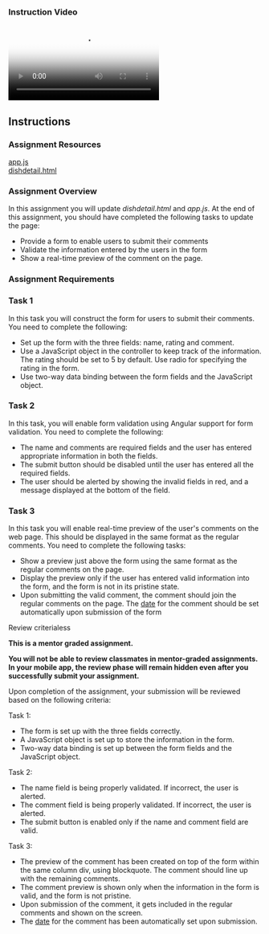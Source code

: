 <h3>Instruction Video</h3>
<video id="c-video_html5_api" autoplay="" preload="auto" style="" poster="https://d3c33hcgiwev3.cloudfront.net/imageAssetProxy.v1/05FQiIuSEeWk4wrqfRkIMQ.processed/thumbnails/720p/0.jpg?expiry=1471910400000&amp;hmac=I7Ox_lSuZlo4l1uPZmouuoHHuRPdIWBpGLX2C8oUvv8" class="vjs-tech" src="https://d18ky98rnyall9.cloudfront.net/05FQiIuSEeWk4wrqfRkIMQ.processed/full/720p/index.mp4?Expires=1471910400&amp;Signature=WWuAgvn0W97qgAYwzulA384AkZS9lymC76DmQRYHNMm-ycVNvuBcsOEiRwyPvsNoDp4DAtoKdnH2s53b8YfB5AZyH0lm5ujUwvuzok5XZ7~NCtvgygvjxhuqdd4xKywv-uXIqufJNG~V5dSLy50nwosDBDceR7hAhoAlBPVMWFg_&amp;Key-Pair-Id=APKAJLTNE6QMUY6HBC5A"><source type="video/mp4" src="https://d18ky98rnyall9.cloudfront.net/05FQiIuSEeWk4wrqfRkIMQ.processed/full/540p/index.mp4?Expires=1471910400&amp;Signature=VJOM6FCQMSfXk4KWhvmBMPe9buBeUvSFD4Felm~kdMddCyzNawMEgIBnlDYZcAfd~ACFv7l8~Je6FxW4e54ytsmEm2vGgLlIapHYmtJCozTKaEaebOx-tsj12syyS1Q-Jwd-BKaHbhWb7d2iNAMxiGkp3ro1~gInP1Kag4z42bE_&amp;Key-Pair-Id=APKAJLTNE6QMUY6HBC5A"><source type="video/webm" src="https://d18ky98rnyall9.cloudfront.net/05FQiIuSEeWk4wrqfRkIMQ.processed/full/540p/index.webm?Expires=1471910400&amp;Signature=R8CyNSomg-KKulkjEVlAkTwbsVvVtUOc~Am~U4xkOoCp87LaRxq7UoAnnMb11Plwl1UnhfN02MXGBHsOwsF658P5fmLzuSuYUHSltNdOF7FRCLlv~eaamrjuRb68Fs1Ci~k5wer6NVfA9-I1lkP0e1zzSHC4mVsKj3drOtEO2FA_&amp;Key-Pair-Id=APKAJLTNE6QMUY6HBC5A"><track kind="subtitles" label="English" srclang="en" src="/api/subtitleAssetProxy.v1/qn83Q_xpS1G_N0P8aTtR4A?expiry=1471910400000&amp;hmac=gjnbj8wch5aqZG3eTC5bcUQ12zwbhW46bfy3OOniB8A&amp;fileExtension=vtt"></video>
<div class="c-peer-review-assignment c-peer-card card-rich-interaction"><h2 class="headline-2-text">Instructions</h2><div class="c-peer-review-assignment-intro bt3-row"><div class="bt3-col-md-12"><div data-js="introduction"><div class="rc-CML styled" data-reactid=".m"><div data-reactid=".m.0"><h3>Assignment Resources</h3><div data-id="pCNIL4udEeWk4wrqfRkIMQ" data-url="https://d18ky98rnyall9.cloudfront.net/_982060038631fb046e03fdb0d0bdd607_app.js?Expires=1471910400&amp;Signature=WVPF5E-GwRbVWgxLy0L1xKqULVHuJtl7w-W~iMOyrtVz2H57a3nNzfVgXOzO-AG99ahRHMB-JdjLMk4zpo0TZWkPJmW2-yfscq9Uvi9JhD13fYjTSSoZTkcEIfFC6fRFCKJjdKNHvluD8cGi3ru3gr8HExZ2lfCpnMe9xwEpB9c_&amp;Key-Pair-Id=APKAJLTNE6QMUY6HBC5A" data-name="app" data-type="generic" contenteditable="false" data-extension="js" class="cml-asset cml-asset-generic"><a target="_blank" class="cml-asset-link" href="https://d18ky98rnyall9.cloudfront.net/_982060038631fb046e03fdb0d0bdd607_app.js?Expires=1471910400&amp;Signature=WVPF5E-GwRbVWgxLy0L1xKqULVHuJtl7w-W~iMOyrtVz2H57a3nNzfVgXOzO-AG99ahRHMB-JdjLMk4zpo0TZWkPJmW2-yfscq9Uvi9JhD13fYjTSSoZTkcEIfFC6fRFCKJjdKNHvluD8cGi3ru3gr8HExZ2lfCpnMe9xwEpB9c_&amp;Key-Pair-Id=APKAJLTNE6QMUY6HBC5A">app.js</a></div><div data-id="pCWRjIudEeWFCg56D9Xohw" data-url="https://d18ky98rnyall9.cloudfront.net/_982060038631fb046e03fdb0d0bdd607_dishdetail.html?Expires=1471910400&amp;Signature=WLjx3GfNZeEon~g4GT4TuCPfGwi8bo-ui-Y9tCM4mwRZdwyyFxl9sd9rfTk66FR3R2dnVtD8zsQvHt51YMCY54~oc5piB5Hvli1Ppo4QAqMpXkLt9OjIl4pHGYbODuuUSVn09ZnuRjQxc47f965y0FPLoGMh-tQtFDR2ndy1QY4_&amp;Key-Pair-Id=APKAJLTNE6QMUY6HBC5A" data-name="dishdetail" data-type="generic" contenteditable="false" data-extension="html" class="cml-asset cml-asset-generic"><a target="_blank" class="cml-asset-link" href="https://d18ky98rnyall9.cloudfront.net/_982060038631fb046e03fdb0d0bdd607_dishdetail.html?Expires=1471910400&amp;Signature=WLjx3GfNZeEon~g4GT4TuCPfGwi8bo-ui-Y9tCM4mwRZdwyyFxl9sd9rfTk66FR3R2dnVtD8zsQvHt51YMCY54~oc5piB5Hvli1Ppo4QAqMpXkLt9OjIl4pHGYbODuuUSVn09ZnuRjQxc47f965y0FPLoGMh-tQtFDR2ndy1QY4_&amp;Key-Pair-Id=APKAJLTNE6QMUY6HBC5A">dishdetail.html</a></div><h3>Assignment Overview</h3><p>In this assignment you will update <em>dishdetail.html</em> and <em>app.js</em>. At the end of this assignment, you should have completed the following tasks to update the page:</p><ul><li>Provide a form to enable users to submit their comments</li><li>Validate the information entered by the users in the form</li><li>Show a real-time preview of the comment on the page.</li></ul><h3>Assignment Requirements </h3><h3>Task 1</h3><p>In this task you will construct the form for users to submit their comments. You need to complete the following:</p><ul><li>Set up the form with the three fields: name, rating and comment.</li><li>Use a JavaScript object in the controller to keep track of the information. The rating should be set to 5 by default. Use radio for specifying the rating in the form.</li><li>Use two-way data binding between the form fields and the JavaScript object.</li></ul><h3>Task 2</h3><p>In this task, you will enable form validation using Angular support for form validation. You need to complete the following:</p><ul><li>The name and comments are required fields and the user has entered appropriate information in both the fields.</li><li>The submit button should be disabled until the user has entered all the required fields.</li><li>The user should be alerted by showing the invalid fields in red, and a message displayed at the bottom of the field.</li></ul><h3>Task 3</h3><p>In this task you will enable real-time preview of the user's comments on the web page. This should be displayed in the same format as the regular comments. You need to complete the following tasks:</p><ul><li>Show a preview just above the form using the same format as the regular comments on the page.</li><li>Display the preview only if the user has entered valid information into the form, and the form is not in its pristine state.</li><li>Upon submitting the valid comment, the comment should join the regular comments on the page. The <a href="https://developer.mozilla.org/en/docs/Web/JavaScript/Reference/Global_Objects/Date" target="_blank" rel="noopener nofollow">date</a> for the comment should be set automatically upon submission of the form</li></ul></div></div></div></div></div><div data-js="instruction-sections" class="c-peer-review-assignment-sections"><div><div class="c-peer-review-assignment-section bt3-row"><div class="bt3-col-md-12"><div data-js="title-container" class="c-peer-review-assignment-section-title-container active"><span class="body-2-text">Review criteria</span><span data-js="section-toggle" class="c-peer-review-assignment-section-title-toggle body-2-text"><span data-js="section-content-show-more" style="display: none;">more&nbsp;<em class="c-peer-review-assignment-section-title-toggle-arrow cif-chevron-down"></em></span><span data-js="section-content-show-less" style="display: inline;">less&nbsp;<em class="c-peer-review-assignment-section-title-toggle-arrow cif-chevron-up"></em></span></span></div><div class="open"><div data-js="section-content-container" class="c-peer-review-assignment-section-content"><div data-js="section-content"><div class="rc-CML styled" data-reactid=".n"><div data-reactid=".n.0"><p><strong>This is a  mentor graded assignment. </strong></p><p><strong>You will not be able to review classmates in mentor-graded assignments. In your mobile app, the review phase will remain hidden even after you successfully submit your assignment. </strong>
</p><p>Upon completion of the assignment, your submission will be reviewed based on the following criteria:
</p><p>Task 1:</p><ul><li>The form is set up with the three fields correctly.</li><li>A JavaScript object is set up to store the information in the form.</li><li>Two-way data binding is set up between the form fields and the JavaScript object.</li></ul><p>Task 2:</p><ul><li>The name field is being properly validated. If incorrect, the user is alerted.</li><li>The comment field is being properly validated. If incorrect, the user is alerted.</li><li>The submit button is enabled only if the name and comment field are valid.</li></ul><p>Task 3:</p><ul><li>The preview of the comment has been created on top of the form within the same column div, using blockquote. The comment should line up with the remaining comments.</li><li>The comment preview is shown only when the information in the form is valid, and the form is not pristine.</li><li>Upon submission of the comment, it gets included in the regular comments and shown on the screen.</li><li>The <a href="https://developer.mozilla.org/en/docs/Web/JavaScript/Reference/Global_Objects/Date" target="_blank" rel="noopener nofollow">date</a> for the comment has been automatically set upon submission.</li></ul></div></div></div></div></div></div></div></div></div></div>